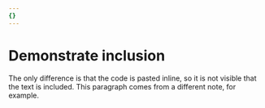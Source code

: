 ```yaml
---
{}
---
```

# Demonstrate inclusion   
   
The only difference is that the code is pasted inline, so it is not visible that the text is included. This paragraph comes from a different note, for example.